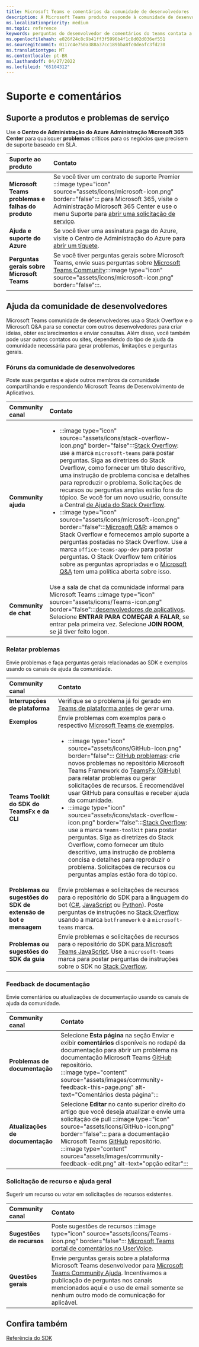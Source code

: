 ```yaml
---
title: Microsoft Teams e comentários da comunidade de desenvolvedores
description: A Microsoft Teams produto responde à comunidade de desenvolvedores em vários canais de suporte e comentários.
ms.localizationpriority: medium
ms.topic: reference
keywords: perguntas do desenvolvedor de comentários do teams contata a ajuda da comunidade para solicitar suporte a discussões da comunidade de contribuições de bugs
ms.openlocfilehash: e026f24c8c9b41ff3f5996b4f1c8d02d036ef551
ms.sourcegitcommit: 0117c4e750a388a37cc189bba8fc0deafc3fd230
ms.translationtype: MT
ms.contentlocale: pt-BR
ms.lasthandoff: 04/27/2022
ms.locfileid: "65104312"
---
```

# <a name="support-and-feedback"></a>Suporte e comentários

## <a name="product-support-and-service-issues"></a>Suporte a produtos e problemas de serviço

Use **o Centro de Administração do Azure** **Administração Microsoft 365 Center** para quaisquer **problemas** críticos para os negócios que precisem de suporte baseado em SLA.

| **Suporte ao produto** | **Contato** |
|:------------|:------------|
| **Microsoft Teams problemas e falhas do produto** | Se você tiver um contrato de suporte Premier :::image type="icon" source="assets/icons/microsoft-icon.png" border="false"::: para Microsoft 365, visite o Administração Microsoft 365 Center e use o menu Suporte para [abrir uma solicitação de serviço](https://admin.microsoft.com/). |
| **Ajuda e suporte do Azure** | Se você tiver uma assinatura paga do Azure, visite o Centro de Administração do Azure para [abrir um tíquete](https://ms.portal.azure.com/#blade/Microsoft_Azure_Support/HelpAndSupportBlade/newsupportreq). |
| **Perguntas gerais sobre Microsoft Teams** | Se você tiver perguntas gerais sobre Microsoft Teams, envie suas perguntas sobre [Microsoft Teams Community](https://answers.microsoft.com/msteams/forum):::image type="icon" source="assets/icons/microsoft-icon.png" border="false":::.|

## <a name="developer-community-help"></a>Ajuda da comunidade de desenvolvedores

Microsoft Teams comunidade de desenvolvedores usa o Stack Overflow e o Microsoft Q&A para se conectar com outros desenvolvedores para criar ideias, obter esclarecimentos e enviar consultas. Além disso, você também pode usar outros contatos ou sites, dependendo do tipo de ajuda da comunidade necessária para gerar problemas, limitações e perguntas gerais.

### <a name="developer-community-forums"></a>Fóruns da comunidade de desenvolvedores

Poste suas perguntas e ajude outros membros da comunidade compartilhando e respondendo Microsoft Teams de Desenvolvimento de Aplicativos.

| **Community canal**|   **Contato**  |
|:---------------------|:---------------|
|**Community ajuda** | <ul> <li>:::image type="icon" source="assets/icons/stack-overflow-icon.png" border="false":::[Stack Overflow](https://stackoverflow.com/questions/tagged/microsoft-teams): use a marca `microsoft-teams` para postar perguntas. Siga as diretrizes do Stack Overflow, como fornecer um título descritivo, uma instrução de problema concisa e detalhes para reproduzir o problema. Solicitações de recursos ou perguntas amplas estão fora do tópico. Se você for um novo usuário, consulte a Central [de Ajuda do Stack Overflow](https://stackoverflow.com/help).</li>  <li>:::image type="icon" source="assets/icons/microsoft-icon.png" border="false":::[Microsoft Q&R](/answers/topics/office-teams-app-dev.html): amamos o Stack Overflow e fornecemos amplo suporte a perguntas postadas no Stack Overflow. Use a marca `office-teams-app-dev` para postar perguntas. O Stack Overflow tem critérios sobre as perguntas apropriadas e o [Microsoft Q&A](/answers/topics/office-teams-app-dev.html) tem uma política aberta sobre isso. </li><ul> |
| **Community de chat** | Use a sala de chat da comunidade informal para Microsoft Teams :::image type="icon" source="assets/icons/Teams-icon.png" border="false":::[desenvolvedores de aplicativos](https://gitter.im/OfficeDev/MicrosoftTeamsAppDev). Selecione **ENTRAR PARA COMEÇAR A FALAR**, se entrar pela primeira vez. Selecione **JOIN ROOM**, se já tiver feito logon. |

### <a name="report-issues"></a>Relatar problemas

Envie problemas e faça perguntas gerais relacionadas ao SDK e exemplos usando os canais de ajuda da comunidade.

| **Community canal** | **Contato** |
|:----------------------|:------------|
| **Interrupções de plataforma** | Verifique se o problema já foi gerado em [Teams de plataforma antes](https://aka.ms/TeamsPlatform/Outages) de gerar uma. |
| **Exemplos** | Envie problemas com exemplos para o respectivo [Microsoft Teams de exemplos](https://github.com/OfficeDev/Microsoft-Teams-Samples).|
|  **Teams Toolkit do SDK do TeamsFx e da CLI** | <ul><li> :::image type="icon" source="assets/icons/GitHub-icon.png" border="false":::  [GitHub problemas](https://github.com/OfficeDev/TeamsFx/issues): crie novos problemas no repositório Microsoft Teams Framework do [TeamsFx (GitHub)](https://github.com/OfficeDev/TeamsFx) para relatar problemas ou gerar solicitações de recursos. É recomendável usar GitHub para consultas e receber ajuda da comunidade. <li> :::image type="icon" source="assets/icons/stack-overflow-icon.png" border="false":::[Stack Overflow](https://stackoverflow.com/questions/tagged/teams-toolkit): use a marca `teams-toolkit` para postar perguntas. Siga as diretrizes do Stack Overflow, como fornecer um título descritivo, uma instrução de problema concisa e detalhes para reproduzir o problema. Solicitações de recursos ou perguntas amplas estão fora do tópico. </li> </ul> |
| **Problemas ou sugestões do SDK de extensão de bot e mensagem** | Envie problemas e solicitações de recursos para o repositório do SDK para a linguagem do bot ([C#](https://github.com/Microsoft/botbuilder-dotnet/), [JavaScript](https://github.com/Microsoft/botbuilder-js) ou [Python](https://github.com/Microsoft/botbuilder-python)). Poste perguntas de instruções no [Stack Overflow](https://stackoverflow.com/questions/tagged/botframework%20microsoft-teams) usando a marca `botframework` e a `microsoft-teams` marca. |
| **Problemas ou sugestões do SDK da guia** | Envie problemas e solicitações de recursos para o repositório do SDK [para Microsoft Teams JavaScript](https://github.com/OfficeDev/microsoft-teams-library-js/issues). Use a `microsoft-teams` marca para postar perguntas de instruções sobre o SDK no [Stack Overflow](https://stackoverflow.com/questions/tagged/microsoft-teams). |

### <a name="documentation-feedback"></a>Feedback de documentação

Envie comentários ou atualizações de documentação usando os canais de ajuda da comunidade.

| **Community canal** | **Contato** |
|:--------------------------|:--------------------------|
| **Problemas de documentação** | Selecione **Esta página** na seção Enviar e exibir **comentários** disponíveis no rodapé da documentação para abrir um problema na documentação [](https://github.com/MicrosoftDocs/msteams-docs/issues) Microsoft Teams [GitHub](https://github.com/MicrosoftDocs/msteams-docs) repositório.<br/>:::image type="content" source="assets/images/community-feedback-this-page.png" alt-text="Comentários desta página":::|
|**Atualizações de documentação**|Selecione **Editar** no canto superior direito do artigo que você deseja atualizar e envie uma solicitação de pull :::image type="icon" source="assets/icons/GitHub-icon.png" border="false"::: para a documentação Microsoft Teams [GitHub](https://github.com/MicrosoftDocs/msteams-docs) repositório. <br /> :::image type="content" source="assets/images/community-feedback-edit.png" alt-text="opção editar":::|

### <a name="feature-request-and-general-help"></a>Solicitação de recurso e ajuda geral

Sugerir um recurso ou votar em solicitações de recursos existentes.

| **Community canal** | **Contato** |
|:----------------------|:------------|
| **Sugestões de recursos** | Poste sugestões de recursos :::image type="icon" source="assets/icons/Teams-icon.png" border="false"::: [Microsoft Teams portal de comentários no UserVoice](https://microsoftteams.uservoice.com/forums/555103-public-preview/category/182881-developer-platform). |
| **Questões gerais** | Envie perguntas gerais sobre a plataforma Microsoft Teams desenvolvedor para [Microsoft Teams Community Ajuda](mailto:microsoftteamsdev@microsoft.com). Incentivamos a publicação de perguntas nos canais mencionados aqui e o uso de email somente se nenhum outro modo de comunicação for aplicável. |

## <a name="see-also"></a>Confira também

[Referência do SDK](/javascript/api/overview/msteams-client?view=msteams-client-js-latest&preserve-view=true)
